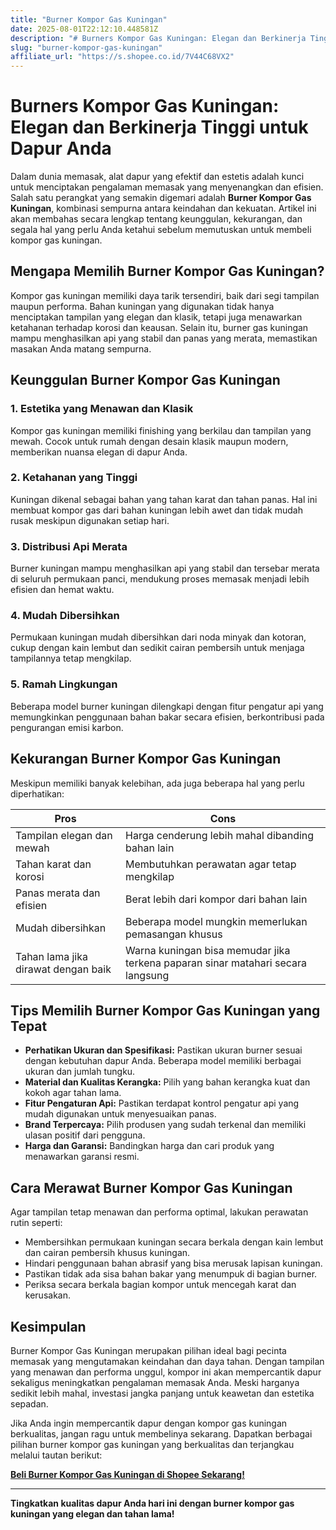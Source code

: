 ```yaml
---
title: "Burner Kompor Gas Kuningan"
date: 2025-08-01T22:12:10.448581Z
description: "# Burners Kompor Gas Kuningan: Elegan dan Berkinerja Tinggi untuk Dapur Anda..."
slug: "burner-kompor-gas-kuningan"
affiliate_url: "https://s.shopee.co.id/7V44C68VX2"
---
```

# Burners Kompor Gas Kuningan: Elegan dan Berkinerja Tinggi untuk Dapur Anda

Dalam dunia memasak, alat dapur yang efektif dan estetis adalah kunci untuk menciptakan pengalaman memasak yang menyenangkan dan efisien. Salah satu perangkat yang semakin digemari adalah **Burner Kompor Gas Kuningan**, kombinasi sempurna antara keindahan dan kekuatan. Artikel ini akan membahas secara lengkap tentang keunggulan, kekurangan, dan segala hal yang perlu Anda ketahui sebelum memutuskan untuk membeli kompor gas kuningan.

## Mengapa Memilih Burner Kompor Gas Kuningan?

Kompor gas kuningan memiliki daya tarik tersendiri, baik dari segi tampilan maupun performa. Bahan kuningan yang digunakan tidak hanya menciptakan tampilan yang elegan dan klasik, tetapi juga menawarkan ketahanan terhadap korosi dan keausan. Selain itu, burner gas kuningan mampu menghasilkan api yang stabil dan panas yang merata, memastikan masakan Anda matang sempurna.

## Keunggulan Burner Kompor Gas Kuningan

### 1. Estetika yang Menawan dan Klasik
Kompor gas kuningan memiliki finishing yang berkilau dan tampilan yang mewah. Cocok untuk rumah dengan desain klasik maupun modern, memberikan nuansa elegan di dapur Anda.

### 2. Ketahanan yang Tinggi
Kuningan dikenal sebagai bahan yang tahan karat dan tahan panas. Hal ini membuat kompor gas dari bahan kuningan lebih awet dan tidak mudah rusak meskipun digunakan setiap hari.

### 3. Distribusi Api Merata
Burner kuningan mampu menghasilkan api yang stabil dan tersebar merata di seluruh permukaan panci, mendukung proses memasak menjadi lebih efisien dan hemat waktu.

### 4. Mudah Dibersihkan
Permukaan kuningan mudah dibersihkan dari noda minyak dan kotoran, cukup dengan kain lembut dan sedikit cairan pembersih untuk menjaga tampilannya tetap mengkilap.

### 5. Ramah Lingkungan
Beberapa model burner kuningan dilengkapi dengan fitur pengatur api yang memungkinkan penggunaan bahan bakar secara efisien, berkontribusi pada pengurangan emisi karbon.

## Kekurangan Burner Kompor Gas Kuningan

Meskipun memiliki banyak kelebihan, ada juga beberapa hal yang perlu diperhatikan:

| Pros                                       | Cons                                                  |
|--------------------------------------------|-------------------------------------------------------|
| Tampilan elegan dan mewah                 | Harga cenderung lebih mahal dibanding bahan lain    |
| Tahan karat dan korosi                   | Membutuhkan perawatan agar tetap mengkilap        |
| Panas merata dan efisien                  | Berat lebih dari kompor dari bahan lain           |
| Mudah dibersihkan                        | Beberapa model mungkin memerlukan pemasangan khusus |
| Tahan lama jika dirawat dengan baik     | Warna kuningan bisa memudar jika terkena paparan sinar matahari secara langsung |

## Tips Memilih Burner Kompor Gas Kuningan yang Tepat

- **Perhatikan Ukuran dan Spesifikasi:** Pastikan ukuran burner sesuai dengan kebutuhan dapur Anda. Beberapa model memiliki berbagai ukuran dan jumlah tungku.
- **Material dan Kualitas Kerangka:** Pilih yang bahan kerangka kuat dan kokoh agar tahan lama.
- **Fitur Pengaturan Api:** Pastikan terdapat kontrol pengatur api yang mudah digunakan untuk menyesuaikan panas.
- **Brand Terpercaya:** Pilih produsen yang sudah terkenal dan memiliki ulasan positif dari pengguna.
- **Harga dan Garansi:** Bandingkan harga dan cari produk yang menawarkan garansi resmi.

## Cara Merawat Burner Kompor Gas Kuningan

Agar tampilan tetap menawan dan performa optimal, lakukan perawatan rutin seperti:

- Membersihkan permukaan kuningan secara berkala dengan kain lembut dan cairan pembersih khusus kuningan.
- Hindari penggunaan bahan abrasif yang bisa merusak lapisan kuningan.
- Pastikan tidak ada sisa bahan bakar yang menumpuk di bagian burner.
- Periksa secara berkala bagian kompor untuk mencegah karat dan kerusakan.

## Kesimpulan

Burner Kompor Gas Kuningan merupakan pilihan ideal bagi pecinta memasak yang mengutamakan keindahan dan daya tahan. Dengan tampilan yang menawan dan performa unggul, kompor ini akan mempercantik dapur sekaligus meningkatkan pengalaman memasak Anda. Meski harganya sedikit lebih mahal, investasi jangka panjang untuk keawetan dan estetika sepadan.

Jika Anda ingin mempercantik dapur dengan kompor gas kuningan berkualitas, jangan ragu untuk membelinya sekarang. Dapatkan berbagai pilihan burner kompor gas kuningan yang berkualitas dan terjangkau melalui tautan berikut:

[**Beli Burner Kompor Gas Kuningan di Shopee Sekarang!**](https://s.shopee.co.id/7V44C68VX2)

---

**Tingkatkan kualitas dapur Anda hari ini dengan burner kompor gas kuningan yang elegan dan tahan lama!**